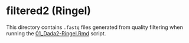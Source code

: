 # filtered2 (Ringel)

This directory contains `.fastq` files generated from quality filtering when running the [01_Dada2-Ringel.Rmd](../../../../scripts/analysis-individual/Ringel-2015/01_Dada2-Ringel.Rmd) script.